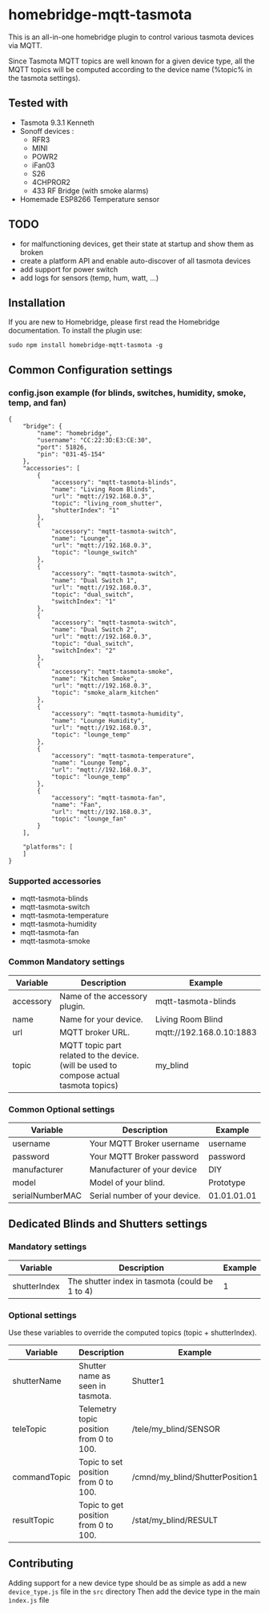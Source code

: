 # homebridge-mqtt-tasmota
This is an all-in-one homebridge plugin to control various tasmota devices via MQTT.

Since Tasmota MQTT topics are well known for a given device type, all the MQTT topics will be computed according to the device name (%topic% in the tasmota settings).


## Tested with
 - Tasmota 9.3.1 Kenneth
 - Sonoff devices :
    - RFR3
    - MINI
    - POWR2
    - iFan03
    - S26
    - 4CHPROR2
    - 433 RF Bridge (with smoke alarms)
  - Homemade ESP8266 Temperature sensor

## TODO
 - for malfunctioning devices, get their state at startup and show them as broken
 - create a platform API and enable auto-discover of all tasmota devices
 - add support for power switch
 - add logs for sensors (temp, hum, watt, ...)

## Installation

If you are new to Homebridge, please first read the Homebridge documentation. To install the plugin use:
```
sudo npm install homebridge-mqtt-tasmota -g
```

## Common Configuration settings

### config.json example (for blinds, switches, humidity, smoke, temp, and fan)
```
{
    "bridge": {
        "name": "homebridge",
        "username": "CC:22:3D:E3:CE:30",
        "port": 51826,
        "pin": "031-45-154"
    },
    "accessories": [
        {
            "accessory": "mqtt-tasmota-blinds",
            "name": "Living Room Blinds",
            "url": "mqtt://192.168.0.3",
            "topic": "living_room_shutter",
            "shutterIndex": "1"
        },
        {
            "accessory": "mqtt-tasmota-switch",
            "name": "Lounge",
            "url": "mqtt://192.168.0.3",
            "topic": "lounge_switch"
        },
        {
            "accessory": "mqtt-tasmota-switch",
            "name": "Dual Switch 1",
            "url": "mqtt://192.168.0.3",
            "topic": "dual_switch",
            "switchIndex": "1"
        },
        {
            "accessory": "mqtt-tasmota-switch",
            "name": "Dual Switch 2",
            "url": "mqtt://192.168.0.3",
            "topic": "dual_switch",
            "switchIndex": "2"
        },
        {
            "accessory": "mqtt-tasmota-smoke",
            "name": "Kitchen Smoke",
            "url": "mqtt://192.168.0.3",
            "topic": "smoke_alarm_kitchen"
        },
        {
            "accessory": "mqtt-tasmota-humidity",
            "name": "Lounge Humidity",
            "url": "mqtt://192.168.0.3",
            "topic": "lounge_temp"  
        },
        {
            "accessory": "mqtt-tasmota-temperature",
            "name": "Lounge Temp",
            "url": "mqtt://192.168.0.3",
            "topic": "lounge_temp"
        },
        {
            "accessory": "mqtt-tasmota-fan",
            "name": "Fan",
            "url": "mqtt://192.168.0.3",
            "topic": "lounge_fan"
        }
    ],

    "platforms": [
    ]
}
```
### Supported accessories

 - mqtt-tasmota-blinds
 - mqtt-tasmota-switch
 - mqtt-tasmota-temperature
 - mqtt-tasmota-humidity
 - mqtt-tasmota-fan
 - mqtt-tasmota-smoke


### Common Mandatory settings
| Variable | Description | Example |
| --- | --- | --- |
| accessory | Name of the accessory plugin. | mqtt-tasmota-blinds |
| name | Name for your device. | Living Room Blind |
| url | MQTT broker URL. | mqtt://192.168.0.10:1883 |
| topic | MQTT topic part related to the device. (will be used to compose actual tasmota topics) | my_blind |


### Common Optional settings
| Variable | Description | Example |
| --- | --- | --- |
| username | Your MQTT Broker username | username |
| password | Your MQTT Broker password | password |
| manufacturer | Manufacturer of your device | DIY |
| model | Model of your blind. | Prototype |
| serialNumberMAC | Serial number of your device. | 01.01.01.01 |


## Dedicated Blinds and Shutters settings
### Mandatory settings
| Variable | Description | Example |
| --- | --- | --- |
| shutterIndex | The shutter index in tasmota (could be 1 to 4) | 1 |

### Optional settings
Use these variables to override the computed topics (topic + shutterIndex). 

| Variable | Description | Example | Default Value
| --- | --- | --- | --- |
| shutterName | Shutter name as seen in tasmota. | Shutter1 | Shutter{shutterIndex} |
| teleTopic | Telemetry topic position from 0 to 100. | /tele/my_blind/SENSOR | /tele/{topic}/SENSOR |
| commandTopic | Topic to set position from 0 to 100. | /cmnd/my_blind/ShutterPosition1 | /cmnd/{topic}/ShutterPosition{shutterIndex} |
| resultTopic | Topic to get position from 0 to 100. | /stat/my_blind/RESULT | /stat/{topic}/RESULT |

## Contributing

Adding support for a new device type should be as simple as add a new ```device_type.js``` file in the ```src``` directory
Then add the device type in the main ```ìndex.js``` file
